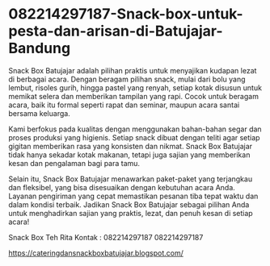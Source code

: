 # 082214297187-Snack-box-untuk-pesta-dan-arisan-di-Batujajar-Bandung
Snack Box Batujajar adalah pilihan praktis untuk menyajikan kudapan lezat di berbagai acara. Dengan beragam pilihan snack, mulai dari bolu yang lembut, risoles gurih, hingga pastel yang renyah, setiap kotak disusun untuk memikat selera dan memberikan tampilan yang rapi. Cocok untuk beragam acara, baik itu formal seperti rapat dan seminar, maupun acara santai bersama keluarga.

Kami berfokus pada kualitas dengan menggunakan bahan-bahan segar dan proses produksi yang higienis. Setiap snack dibuat dengan teliti agar setiap gigitan memberikan rasa yang konsisten dan nikmat. Snack Box Batujajar tidak hanya sekadar kotak makanan, tetapi juga sajian yang memberikan kesan dan pengalaman bagi para tamu.

Selain itu, Snack Box Batujajar menawarkan paket-paket yang terjangkau dan fleksibel, yang bisa disesuaikan dengan kebutuhan acara Anda. Layanan pengiriman yang cepat memastikan pesanan tiba tepat waktu dan dalam kondisi terbaik. Jadikan Snack Box Batujajar sebagai pilihan Anda untuk menghadirkan sajian yang praktis, lezat, dan penuh kesan di setiap acara!

Snack Box Teh Rita
Kontak :
082214297187
082214297187

https://cateringdansnackboxbatujajar.blogspot.com/
